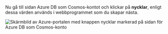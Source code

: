   Nu gå till sidan Azure DB som Cosmos-kontot och klickar på **nycklar**, enligt dessa värden används i webbprogrammet som du skapar nästa.

![Skärmbild av Azure-portalen med knappen nycklar markerad på sidan för Azure DB som Cosmos-konto](./media/cosmos-db-keys/keys.png)

